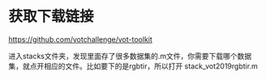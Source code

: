 # 获取下载链接

https://github.com/votchallenge/vot-toolkit

进入stacks文件夹，发现里面存了很多数据集的.m文件，你需要下载哪个数据集，就点开相应的文件。比如要下的是rgbtir，所以打开 stack_vot2019rgbtir.m